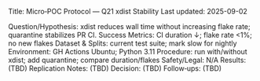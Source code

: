 Title: Micro‑POC Protocol — Q21 xdist Stability
Last updated: 2025-09-02

Question/Hypothesis: xdist reduces wall time without increasing flake rate; quarantine stabilizes PR CI.
Success Metrics: CI duration ↓; flake rate <1%; no new flakes
Dataset & Splits: current test suite; mark slow for nightly
Environment: GH Actions Ubuntu; Python 3.11
Procedure: run with/without xdist; add quarantine; compare duration/flakes
Safety/Legal: N/A
Results: (TBD)
Replication Notes: (TBD)
Decision: (TBD)
Follow‑ups: (TBD)

